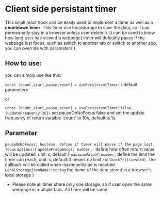 # Client side persistant timer 

This small react hook can be easily used to implement a timer as well as a **countdown timer**. 
This timer use localstorage to save the data, so it can permeanatly stay in a browser unless user delete it.
It can be used to know how long user has viewed a webpage( timer will defaultly pause if the webpage lost focus, such as switch to another tab or switch to another app, you can override with parameters )

## How to use:
you can simply use like this:

  `const [count,start,pause,reset] = usePersistantTimer()` default parameters

  or

  `const [count,start,pause,reset] = usePersistantTimer(false,{updateFrequency:10})` set pauseOnNoFocus false and set the update frequency of return varaible 'count' to 10s, default is 1s.


## Parameter
`pauseOnNoFocus: boolean, define if timer will pause if the page lost focus`
`options:{`
    `updateFrequency?: number, ` define how often return value will be updated, unit: s, default:1
    `maximumValue?:number,` define the limit the timer can reach, unit: s, default:0 means no limit
    `callback?:(()=>void),` the callback will be called when maximumValue is reached. 
    `LocalStorageItemName?:string` the name of the item stored in a browser's local storage
}

* Please note all timer share only one storage, so if user open the same webpage in multiple tabs. All timer will be same.